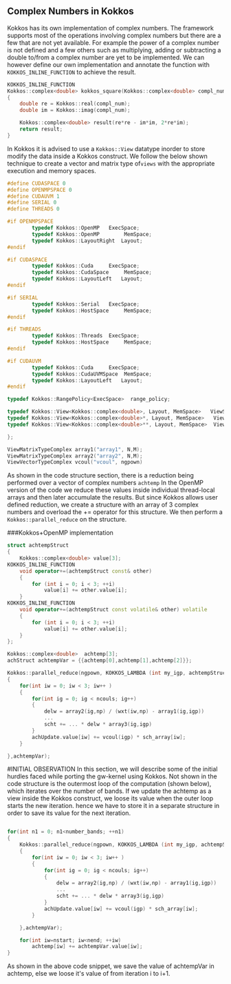 ## Complex Numbers in Kokkos
Kokkos has its own implementation of complex numbers.
The framework supports most of the operations involving complex numbers but there are a few that are not yet available.
For example the power of a complex number is not defined and a few others such as multiplying, adding or subtracting a double to/from a complex number are yet to be implemented.
We can however define our own implementation and annotate the function with ```KOKKOS_INLINE_FUNCTION``` to achieve the result.

```C++
KOKKOS_INLINE_FUNCTION
Kokkos::complex<double> kokkos_square(Kokkos::complex<double> compl_num)
{
    double re = Kokkos::real(compl_num);
    double im = Kokkos::imag(compl_num);

    Kokkos::complex<double> result(re*re - im*im, 2*re*im);
    return result;
}
```

In Kokkos it is advised to use a ```Kokkos::View``` datatype inorder to store modify the data inside a Kokkos construct.
We follow the below shown technique to create a vector and matrix type of```views``` with the appropriate execution and memory spaces.

```C++
#define CUDASPACE 0
#define OPENMPSPACE 0
#define CUDAUVM 1
#define SERIAL 0
#define THREADS 0

#if OPENMPSPACE
        typedef Kokkos::OpenMP   ExecSpace;
        typedef Kokkos::OpenMP        MemSpace;
        typedef Kokkos::LayoutRight  Layout;
#endif

#if CUDASPACE
        typedef Kokkos::Cuda     ExecSpace;
        typedef Kokkos::CudaSpace     MemSpace;
        typedef Kokkos::LayoutLeft   Layout;
#endif

#if SERIAL
        typedef Kokkos::Serial   ExecSpace;
        typedef Kokkos::HostSpace     MemSpace;
#endif

#if THREADS
        typedef Kokkos::Threads  ExecSpace;
        typedef Kokkos::HostSpace     MemSpace;
#endif

#if CUDAUVM
        typedef Kokkos::Cuda     ExecSpace;
        typedef Kokkos::CudaUVMSpace  MemSpace;
        typedef Kokkos::LayoutLeft   Layout;
#endif

typedef Kokkos::RangePolicy<ExecSpace>  range_policy;

typedef Kokkos::View<Kokkos::complex<double>, Layout, MemSpace>   ViewScalarTypeComplex;
typedef Kokkos::View<Kokkos::complex<double>*, Layout, MemSpace>   ViewVectorTypeComplex;
typedef Kokkos::View<Kokkos::complex<double>**, Layout, MemSpace>  ViewMatrixTypeComplex;

};

ViewMatrixTypeComplex array1("array1", N,M);
ViewMatrixTypeComplex array2("array2", N,M);
ViewVectorTypeComplex vcoul("vcoul", ngpown)
```
As shown in the code structure section, there is a reduction being performed over a vector of complex numbers ```achtemp```
In the OpenMP version of the code we reduce these values inside individual thread-local arrays and then later accumulate the results.
But since Kokkos allows user defined reduction, we create a structure with an array of 3 complex numbers and overload the += operator for this structure.
We then perform a ```Kokkos::parallel_reduce``` on the structure.

###Kokkos+OpenMP implementation
```C++
struct achtempStruct
{
    Kokkos::complex<double> value[3];
KOKKOS_INLINE_FUNCTION
    void operator+=(achtempStruct const& other)
    {
        for (int i = 0; i < 3; ++i)
            value[i] += other.value[i];
    }
KOKKOS_INLINE_FUNCTION
    void operator+=(achtempStruct const volatile& other) volatile
    {
        for (int i = 0; i < 3; ++i)
            value[i] += other.value[i];
    }
};

Kokkos::complex<double>  achtemp[3];
achStruct achtempVar = {{achtemp[0],achtemp[1],achtemp[2]}};

Kokkos::parallel_reduce(ngpown, KOKKOS_LAMBDA (int my_igp, achtempStruct& achUpdate)
{
    for(int iw = 0; iw < 3; iw++ )
    {
        for(int ig = 0; ig < ncouls; ig++)
        {
            delw = array2(ig,np) / (wxt(iw,np) - array1(ig,igp))
            ...
            scht += ... * delw * array3(ig,igp)
        }
        achUpdate.value[iw] += vcoul(igp) * sch_array[iw];
    }

},achtempVar);

```
#INITIAL OBSERVATION
In this section, we will describe some of the initial hurdles faced while porting the gw-kernel using Kokkos.
Not shown in the code structure is the outermost loop of the computation (shown below), which iterates over the number of bands.
If we update the achtemp as a view inside the Kokkos construct, we loose its value when the outer loop starts the new iteration.
hence we have to store it in a separate structure in order to save its value for the next iteration.

```C++

for(int n1 = 0; n1<number_bands; ++n1)
{
    Kokkos::parallel_reduce(ngpown, KOKKOS_LAMBDA (int my_igp, achtempStruct& achUpdate)
    {
        for(int iw = 0; iw < 3; iw++ )
        {
            for(int ig = 0; ig < ncouls; ig++)
            {
                delw = array2(ig,np) / (wxt(iw,np) - array1(ig,igp))
                ...
                scht += ... * delw * array3(ig,igp)
            }
            achUpdate.value[iw] += vcoul(igp) * sch_array[iw];
        }

    },achtempVar);

    for(int iw=nstart; iw<nend; ++iw)
        achtemp[iw] += achtempVar.value[iw];
}
```
As shown in the above code snippet, we save the value of achtempVar in achtemp, else we loose it's value of  from iteration i to i+1.
